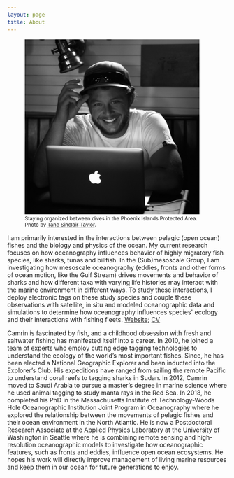 ```yaml
---
layout: page
title: About
---
```

<head>
   <style>
   figcaption {
   	font-size: smaller;
   	border: none;
}
</style>
</head>

<!--this needs to be smaller-->
<figure>
<img src="/assets/img/Tane_Sinclair-Taylor-5224.jpg" alt="Profile" height="400" width="400">
<figcaption>
	Staying organized between dives in the Phoenix Islands Protected Area. Photo by <a href="https://tanesinclair-taylor.com/" target="_blank">Tane Sinclair-Taylor</a>.</figcaption>
</figure>

I am primarily interested in the interactions between pelagic (open ocean) fishes and the biology and physics of the ocean. My current research focuses on how oceanography influences behavior of highly migratory fish species, like sharks, tunas and billfish. In the (Sub)mesoscale Group, I am investigating how mesoscale oceanography (eddies, fronts and other forms of ocean motion, like the Gulf Stream) drives movements and behavior of sharks and how different taxa with varying life histories may interact with the marine environment in different ways. To study these interactions, I deploy electronic tags on these study species and couple these observations with satellite, in situ and modeled oceanographic data and simulations to determine how oceanography influences species' ecology and their interactions with fishing fleets. <a href="https://www.camrinbraun.github.io" target="_blank">Website</a>; <a href="https://www.camrinbraun.github.io/assets/pdf/Braun_CV_recent.pdf" target="_blank">CV</a>

Camrin is fascinated by fish, and a childhood obsession with fresh and saltwater fishing has manifested itself into a career. In 2010, he joined a team of experts who employ cutting edge tagging technologies to understand the ecology of the world’s most important fishes. Since, he has been elected a National Geographic Explorer and been inducted into the Explorer’s Club. His expeditions have ranged from sailing the remote Pacific to understand coral reefs to tagging sharks in Sudan. In 2012, Camrin moved to Saudi Arabia to pursue a master’s degree in marine science where he used animal tagging to study manta rays in the Red Sea. In 2018, he completed his PhD in the Massachusetts Institute of Technology-Woods Hole Oceanographic Institution Joint Program in Oceanography where he explored the relationship between the movements of pelagic fishes and their ocean environment in the North Atlantic. He is now a Postdoctoral Research Associate at the Applied Physics Laboratory at the University of Washington in Seattle where he is combining remote sensing and high-resolution oceanographic models to investigate how oceanographic features, such as fronts and eddies, influence open ocean ecosystems. He hopes his work will directly improve management of living marine resources and keep them in our ocean for future generations to enjoy.
